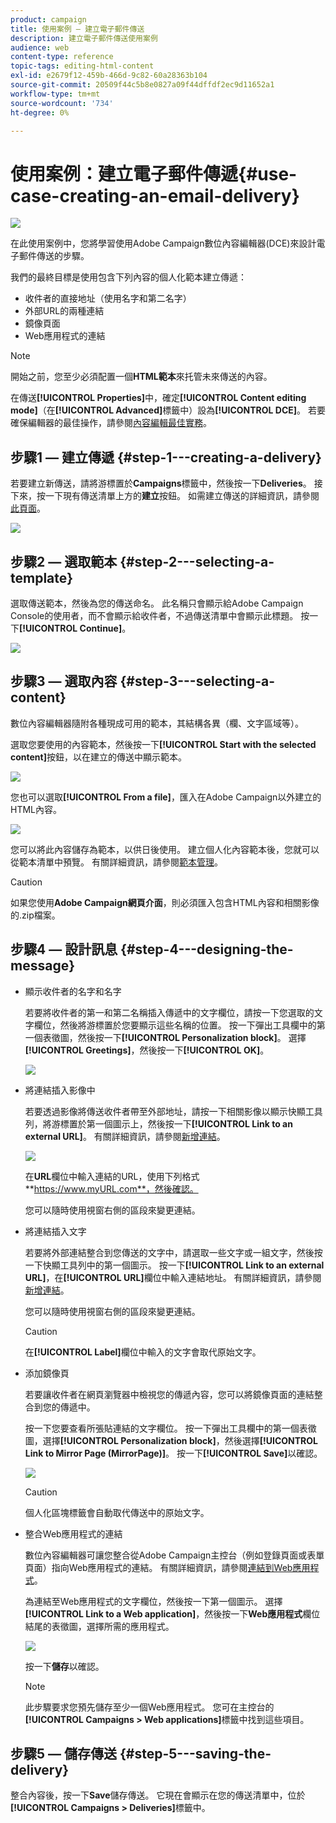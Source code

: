 ```yaml
---
product: campaign
title: 使用案例 — 建立電子郵件傳送
description: 建立電子郵件傳送使用案例
audience: web
content-type: reference
topic-tags: editing-html-content
exl-id: e2679f12-459b-466d-9c82-60a28363b104
source-git-commit: 20509f44c5b8e0827a09f44dffdf2ec9d11652a1
workflow-type: tm+mt
source-wordcount: '734'
ht-degree: 0%

---
```


# 使用案例：建立電子郵件傳遞{#use-case-creating-an-email-delivery}

![](../../assets/common.svg)

在此使用案例中，您將學習使用Adobe Campaign數位內容編輯器(DCE)來設計電子郵件傳送的步驟。

我們的最終目標是使用包含下列內容的個人化範本建立傳遞：

* 收件者的直接地址（使用名字和第二名字）
* 外部URL的兩種連結
* 鏡像頁面
* Web應用程式的連結

>[!NOTE]
>
>開始之前，您至少必須配置一個&#x200B;**HTML範本**&#x200B;來托管未來傳送的內容。
>
>在傳送&#x200B;**[!UICONTROL Properties]**&#x200B;中，確定&#x200B;**[!UICONTROL Content editing mode]**（在&#x200B;**[!UICONTROL Advanced]**&#x200B;標籤中）設為&#x200B;**[!UICONTROL DCE]**。 若要確保編輯器的最佳操作，請參閱[內容編輯最佳實務](content-editing-best-practices.md)。

## 步驟1 — 建立傳遞 {#step-1---creating-a-delivery}

若要建立新傳送，請將游標置於&#x200B;**Campaigns**&#x200B;標籤中，然後按一下&#x200B;**Deliveries**。 接下來，按一下現有傳送清單上方的&#x200B;**建立**&#x200B;按鈕。 如需建立傳送的詳細資訊，請參閱[此頁面](../../delivery/using/about-email-channel.md)。

![](assets/delivery_step_1.png)

## 步驟2 — 選取範本 {#step-2---selecting-a-template}

選取傳送範本，然後為您的傳送命名。 此名稱只會顯示給Adobe Campaign Console的使用者，而不會顯示給收件者，不過傳送清單中會顯示此標題。 按一下&#x200B;**[!UICONTROL Continue]**。

![](assets/dce_delivery_model.png)

## 步驟3 — 選取內容 {#step-3---selecting-a-content}

數位內容編輯器隨附各種現成可用的範本，其結構各異（欄、文字區域等）。

選取您要使用的內容範本，然後按一下&#x200B;**[!UICONTROL Start with the selected content]**&#x200B;按鈕，以在建立的傳送中顯示範本。

![](assets/dce_select_model.png)

您也可以選取&#x200B;**[!UICONTROL From a file]**，匯入在Adobe Campaign以外建立的HTML內容。

![](assets/dce_select_from_file_template.png)

您可以將此內容儲存為範本，以供日後使用。 建立個人化內容範本後，您就可以從範本清單中預覽。 有關詳細資訊，請參閱[範本管理](template-management.md)。

>[!CAUTION]
>
>如果您使用&#x200B;**Adobe Campaign網頁介面**，則必須匯入包含HTML內容和相關影像的.zip檔案。

## 步驟4 — 設計訊息 {#step-4---designing-the-message}

* 顯示收件者的名字和名字

   若要將收件者的第一和第二名稱插入傳遞中的文字欄位，請按一下您選取的文字欄位，然後將游標置於您要顯示這些名稱的位置。 按一下彈出工具欄中的第一個表徵圖，然後按一下&#x200B;**[!UICONTROL Personalization block]**。 選擇&#x200B;**[!UICONTROL Greetings]**，然後按一下&#x200B;**[!UICONTROL OK]**。

   ![](assets/dce_personalizationblock_greetings.png)

* 將連結插入影像中

   若要透過影像將傳送收件者帶至外部地址，請按一下相關影像以顯示快顯工具列，將游標置於第一個圖示上，然後按一下&#x200B;**[!UICONTROL Link to an external URL]**。 有關詳細資訊，請參閱[新增連結](editing-content.md#adding-a-link)。

   ![](assets/dce_externalpage.png)

   在&#x200B;**URL**&#x200B;欄位中輸入連結的URL，使用下列格式&#x200B;**https://www.myURL.com**，然後確認。

   您可以隨時使用視窗右側的區段來變更連結。

* 將連結插入文字

   若要將外部連結整合到您傳送的文字中，請選取一些文字或一組文字，然後按一下快顯工具列中的第一個圖示。 按一下&#x200B;**[!UICONTROL Link to an external URL]**，在&#x200B;**[!UICONTROL URL]**&#x200B;欄位中輸入連結地址。 有關詳細資訊，請參閱[新增連結](editing-content.md#adding-a-link)。

   您可以隨時使用視窗右側的區段來變更連結。

   >[!CAUTION]
   >
   >在&#x200B;**[!UICONTROL Label]**&#x200B;欄位中輸入的文字會取代原始文字。

* 添加鏡像頁

   若要讓收件者在網頁瀏覽器中檢視您的傳遞內容，您可以將鏡像頁面的連結整合到您的傳遞中。

   按一下您要查看所張貼連結的文字欄位。 按一下彈出工具欄中的第一個表徵圖，選擇&#x200B;**[!UICONTROL Personalization block]**，然後選擇&#x200B;**[!UICONTROL Link to Mirror Page (MirrorPage)]**。 按一下&#x200B;**[!UICONTROL Save]**&#x200B;以確認。

   ![](assets/dce_mirrorpage.png)

   >[!CAUTION]
   >
   >個人化區塊標籤會自動取代傳送中的原始文字。

* 整合Web應用程式的連結

   數位內容編輯器可讓您整合從Adobe Campaign主控台（例如登錄頁面或表單頁面）指向Web應用程式的連結。 有關詳細資訊，請參閱[連結到Web應用程式](editing-content.md#link-to-a-web-application)。

   為連結至Web應用程式的文字欄位，然後按一下第一個圖示。 選擇&#x200B;**[!UICONTROL Link to a Web application]**，然後按一下&#x200B;**Web應用程式**&#x200B;欄位結尾的表徵圖，選擇所需的應用程式。

   ![](assets/dce_webapp.png)

   按一下&#x200B;**儲存**&#x200B;以確認。

   >[!NOTE]
   >
   >此步驟要求您預先儲存至少一個Web應用程式。 您可在主控台的&#x200B;**[!UICONTROL Campaigns > Web applications]**&#x200B;標籤中找到這些項目。

## 步驟5 — 儲存傳送 {#step-5---saving-the-delivery}

整合內容後，按一下&#x200B;**Save**&#x200B;儲存傳送。 它現在會顯示在您的傳送清單中，位於&#x200B;**[!UICONTROL Campaigns > Deliveries]**&#x200B;標籤中。
